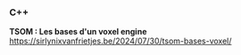 ### C++

**TSOM : Les bases d'un voxel engine**  
https://sirlynixvanfrietjes.be/2024/07/30/tsom-bases-voxel/
